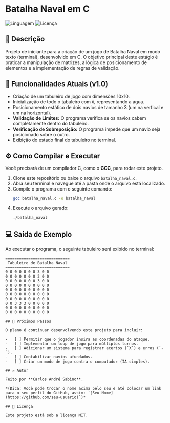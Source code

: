 # Batalha Naval em C

![Linguagem](https://img.shields.io/badge/linguagem-C-blue.svg)
![Licença](https://img.shields.io/badge/licença-MIT-green.svg)

## 📖 Descrição

Projeto de iniciante para a criação de um jogo de Batalha Naval em modo texto (terminal), desenvolvido em C. O objetivo principal deste estágio é praticar a manipulação de matrizes, a lógica de posicionamento de elementos e a implementação de regras de validação.

## 🎯 Funcionalidades Atuais (v1.0)

-   Criação de um tabuleiro de jogo com dimensões 10x10.
-   Inicialização de todo o tabuleiro com `0`, representando a água.
-   Posicionamento estático de dois navios de tamanho 3 (um na vertical e um na horizontal).
-   **Validação de Limites:** O programa verifica se os navios cabem completamente dentro do tabuleiro.
-   **Verificação de Sobreposição:** O programa impede que um navio seja posicionado sobre o outro.
-   Exibição do estado final do tabuleiro no terminal.

## ⚙️ Como Compilar e Executar

Você precisará de um compilador C, como o **GCC**, para rodar este projeto.

1.  Clone este repositório ou baixe o arquivo `batalha_naval.c`.
2.  Abra seu terminal e navegue até a pasta onde o arquivo está localizado.
3.  Compile o programa com o seguinte comando:
    ```bash
    gcc batalha_naval.c -o batalha_naval
    ```
4.  Execute o arquivo gerado:
    ```bash
    ./batalha_naval
    ```

## 💻 Saída de Exemplo

Ao executar o programa, o seguinte tabuleiro será exibido no terminal:

```
============================
 Tabuleiro de Batalha Naval
============================
0 0 0 0 0 0 0 3 0 0 
0 0 0 0 0 0 0 3 0 0 
0 0 0 0 0 0 0 3 0 0 
0 0 0 0 0 0 0 0 0 0 
0 0 0 0 0 0 0 0 0 0 
0 0 0 0 0 0 0 0 0 0 
0 0 0 0 0 0 0 0 0 0 
0 0 3 3 3 0 0 0 0 0 
0 0 0 0 0 0 0 0 0 0 
0 0 0 0 0 0 0 0 0 0 

## 🚀 Próximos Passos

O plano é continuar desenvolvendo este projeto para incluir:

-   [ ] Permitir que o jogador insira as coordenadas do ataque.
-   [ ] Implementar um loop de jogo para múltiplos turnos.
-   [ ] Adicionar um sistema para registrar acertos (`X`) e erros (`-`).
-   [ ] Contabilizar navios afundados.
-   [ ] Criar um modo de jogo contra o computador (IA simples).

## ✍️ Autor

Feito por **Carlos André Sabino**.

*(Dica: Você pode trocar o nome acima pelo seu e até colocar um link para o seu perfil do GitHub, assim: `[Seu Nome](https://github.com/seu-usuario)`)*

## 📄 Licença

Este projeto está sob a licença MIT.
